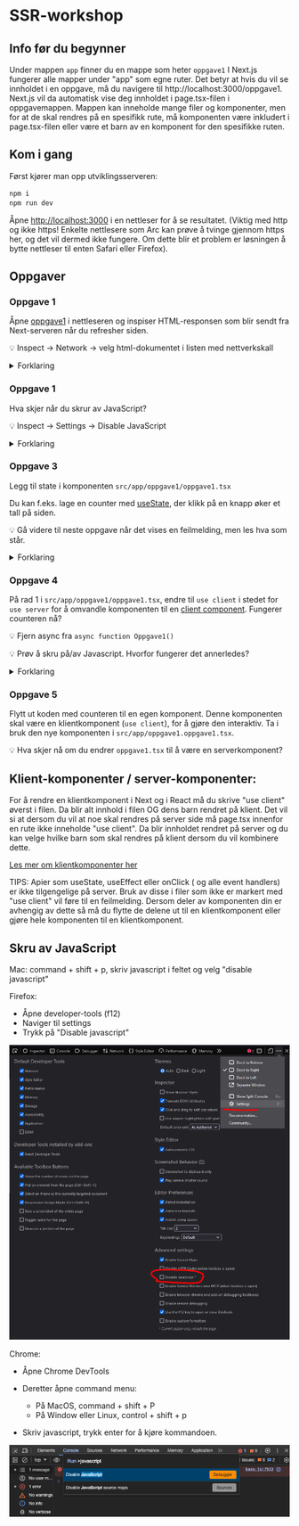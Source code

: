 # SSR-workshop

## Info før du begynner

Under mappen `app` finner du en mappe som heter `oppgave1` I Next.js fungerer alle mapper under "app" som egne ruter. Det betyr at hvis du vil se innholdet i en oppgave, må du navigere til http://localhost:3000/oppgave1. Next.js vil da automatisk vise deg innholdet i page.tsx-filen i oppgavemappen. Mappen kan inneholde mange filer og komponenter, men for at de skal rendres på en spesifikk rute, må komponenten være inkludert i page.tsx-filen eller være et barn av en komponent for den spesifikke ruten.

## Kom i gang

Først kjører man opp utviklingsserveren:

```bash
npm i
npm run dev
```

Åpne [http://localhost:3000](http://localhost:3000) i en nettleser for å se resultatet. (Viktig med http og ikke https! Enkelte nettlesere som Arc kan prøve å tvinge gjennom https her, og det vil dermed ikke fungere. Om dette blir et problem er løsningen å bytte nettleser til enten Safari eller Firefox).

## Oppgaver

### Oppgave 1

Åpne [oppgave1](http://localhost:3000/oppgave1) i nettleseren og inspiser HTML-responsen som blir sendt fra Next-serveren når du refresher siden.

💡 Inspect -> Network -> velg html-dokumentet i listen med nettverkskall

<details>
  <summary>Forklaring</summary>
  
 Du vil du forhåpentligvis se HTML som ligner på `src/app/oppgave1/oppgave1.tsx`, pluss noen scripts og diverse annet. 
  
</details>

### Oppgave 1

Hva skjer når du skrur av JavaScript?

💡 Inspect -> Settings -> Disable JavaScript

<details>
  <summary>Forklaring</summary>
  
 Siden fungerer som forventet. Vi har ikke noen interaktive elementer som er avhengige av JavaScript.
  
</details>

### Oppgave 3

Legg til state i komponenten `src/app/oppgave1/oppgave1.tsx`

Du kan f.eks. lage en counter med [useState](https://react.dev/reference/react/useState), der klikk på en knapp øker et tall på siden.

💡 Gå videre til neste oppgave når det vises en feilmelding, men les hva som står.

<details>
  <summary>Forklaring</summary>
  
 Det er ikke mulig å bruke state i server components, på grunn av at alt renderes server-side og ikke i nettleseren.
  
</details>

### Oppgave 4

På rad 1 i `src/app/oppgave1/oppgave1.tsx`, endre til `use client` i stedet for `use server` for å omvandle komponenten til en [client component](https://nextjs.org/docs/app/building-your-application/rendering/client-components). Fungerer counteren nå?

💡 Fjern async fra `async function Oppgave1()`

💡 Prøv å skru på/av Javascript. Hvorfor fungerer det annerledes?

<details>
  <summary>Forklaring</summary>
  
 På grunn av at komponenten nå er en client component vil det være mulig å legge til state. Men det vil bare være mulig å oppdatere state når JavaScript er skrudd på i nettleseren, på grunn av at der er JavaScript som oppdaterer state i nettleseren. På grunn av at NextJS pre-renderer den initielle staten vil du fortsatt se klientkomponeten. [Les mer om pre-rendering](https://nextjs.org/learn-pages-router/basics/data-fetching/pre-rendering).
  
</details>

### Oppgave 5

Flytt ut koden med counteren til en egen komponent. Denne komponenten skal være en klientkomponent (`use client`), for å gjøre den interaktiv. Ta i bruk den nye komponenten i `src/app/oppgave1.oppgave1.tsx`.

💡 Hva skjer nå om du endrer `oppgave1.tsx` til å være en serverkomponent?

## Klient-komponenter / server-komponenter:

For å rendre en klientkomponent i Next og i React må du skrive "use client" øverst i filen. Da blir alt innhold i filen OG dens barn rendret på klient.
Det vil si at dersom du vil at noe skal rendres på server side må page.tsx innenfor en rute ikke inneholde "use client". Da blir innholdet rendret på server og du kan velge hvilke barn som skal rendres på klient dersom du vil kombinere dette.

[Les mer om klientkomponenter her](https://nextjs.org/docs/app/building-your-application/rendering/client-components)

TIPS: Apier som useState, useEffect eller onClick ( og alle event handlers) er ikke tilgengelige på server. Bruk av disse i filer som ikke er markert med "use client" vil føre til en feilmelding. Dersom deler av komponenten din er avhengig av dette så må du flytte de delene ut til en klientkomponent eller gjøre hele komponenten til en klientkomponent.

## Skru av JavaScript

Mac: command + shift + p, skriv javascript i feltet og velg "disable javascript"

Firefox:

- Åpne developer-tools (f12)
- Naviger til settings
- Trykk på "Disable javascript"

![Disable javascript i Firefox](/public/firefox-disable-js.png)

Chrome:

- Åpne Chrome DevTools

- Deretter åpne command menu:
  - På MacOS, command + shift + P
  - På Window eller Linux, control + shift + p
- Skriv javascript, trykk enter for å kjøre kommandoen.

![Disable javascript i Chrome](/public/chrome-js-disable.png)
